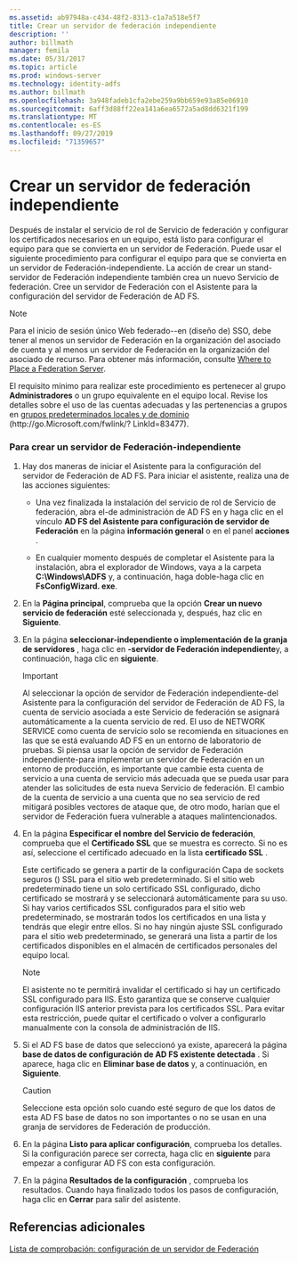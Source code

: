 ```yaml
---
ms.assetid: ab97948a-c434-48f2-8313-c1a7a518e5f7
title: Crear un servidor de federación independiente
description: ''
author: billmath
manager: femila
ms.date: 05/31/2017
ms.topic: article
ms.prod: windows-server
ms.technology: identity-adfs
ms.author: billmath
ms.openlocfilehash: 3a948fadeb1cfa2ebe259a9bb659e93a85e06910
ms.sourcegitcommit: 6aff3d88ff22ea141a6ea6572a5ad8dd6321f199
ms.translationtype: MT
ms.contentlocale: es-ES
ms.lasthandoff: 09/27/2019
ms.locfileid: "71359657"
---
```

# <a name="create-a-stand-alone-federation-server"></a>Crear un servidor de federación independiente

Después de instalar el servicio de rol de Servicio de federación y configurar los certificados necesarios en un equipo, está listo para configurar el equipo para que se convierta en un servidor de Federación. Puede usar el siguiente procedimiento para configurar el equipo para que se convierta en un servidor de Federación\-independiente. La acción de crear un stand\-servidor de Federación independiente también crea un nuevo Servicio de federación. Cree un servidor de Federación con el Asistente para la configuración del servidor de Federación de AD FS.  
  
> [!NOTE]  
> Para el inicio de sesión único Web federado\-\-en \(diseño de\) SSO, debe tener al menos un servidor de Federación en la organización del asociado de cuenta y al menos un servidor de Federación en la organización del asociado de recurso. Para obtener más información, consulte [Where to Place a Federation Server](https://technet.microsoft.com/library/dd807127.aspx).  
  
El requisito mínimo para realizar este procedimiento es pertenecer al grupo **Administradores** o un grupo equivalente en el equipo local.  Revise los detalles sobre el uso de las cuentas adecuadas y las pertenencias a grupos en [grupos predeterminados locales y de dominio](https://go.microsoft.com/fwlink/?LinkId=83477) \(http:\/\/go.Microsoft.com\/fwlink\/? LinkId\=83477\).   
  
### <a name="to-create-a-stand-alone-federation-server"></a>Para crear un servidor de Federación\-independiente  
  
1.  Hay dos maneras de iniciar el Asistente para la configuración del servidor de Federación de AD FS. Para iniciar el asistente, realiza una de las acciones siguientes:  
  
    -   Una vez finalizada la instalación del servicio de rol de Servicio de federación, abra el\-de administración de AD FS en y haga clic en el vínculo **AD FS del Asistente para configuración de servidor de Federación** en la página **información general** o en el panel **acciones** .  
  
    -   En cualquier momento después de completar el Asistente para la instalación, abra el explorador de Windows, vaya a la carpeta **C:\\Windows\\ADFS** y, a continuación, haga doble\-haga clic en **FsConfigWizard. exe**.  
  
2.  En la **Página principal**, comprueba que la opción **Crear un nuevo servicio de federación** esté seleccionada y, después, haz clic en **Siguiente**.  
  
3.  En la página **seleccionar\-independiente o implementación de la granja de servidores** , haga clic en **\-servidor de Federación independiente**y, a continuación, haga clic en **siguiente**.  
  
    > [!IMPORTANT]  
    > Al seleccionar la opción de servidor de Federación independiente\-del Asistente para la configuración del servidor de Federación de AD FS, la cuenta de servicio asociada a este Servicio de federación se asignará automáticamente a la cuenta servicio de red. El uso de NETWORK SERVICE como cuenta de servicio solo se recomienda en situaciones en las que se está evaluando AD FS en un entorno de laboratorio de pruebas. Si piensa usar la opción de servidor de Federación independiente\-para implementar un servidor de Federación en un entorno de producción, es importante que cambie esta cuenta de servicio a una cuenta de servicio más adecuada que se pueda usar para atender las solicitudes de esta nueva Servicio de federación. El cambio de la cuenta de servicio a una cuenta que no sea servicio de red mitigará posibles vectores de ataque que, de otro modo, harían que el servidor de Federación fuera vulnerable a ataques malintencionados.  
  
4.  En la página **Especificar el nombre del Servicio de federación**, comprueba que el **Certificado SSL** que se muestra es correcto. Si no es así, seleccione el certificado adecuado en la lista **certificado SSL** .  
  
    Este certificado se genera a partir de la configuración Capa de sockets seguros \(\) SSL para el sitio web predeterminado. Si el sitio web predeterminado tiene un solo certificado SSL configurado, dicho certificado se mostrará y se seleccionará automáticamente para su uso. Si hay varios certificados SSL configurados para el sitio web predeterminado, se mostrarán todos los certificados en una lista y tendrás que elegir entre ellos. Si no hay ningún ajuste SSL configurado para el sitio web predeterminado, se generará una lista a partir de los certificados disponibles en el almacén de certificados personales del equipo local.  
  
    > [!NOTE]  
    > El asistente no te permitirá invalidar el certificado si hay un certificado SSL configurado para IIS. Esto garantiza que se conserve cualquier configuración IIS anterior prevista para los certificados SSL. Para evitar esta restricción, puede quitar el certificado o volver a configurarlo manualmente con la consola de administración de IIS.  
  
5.  Si el AD FS base de datos que seleccionó ya existe, aparecerá la página **base de datos de configuración de AD FS existente detectada** . Si aparece, haga clic en **Eliminar base de datos** y, a continuación, en **Siguiente**.  
  
    > [!CAUTION]  
    > Seleccione esta opción solo cuando esté seguro de que los datos de esta AD FS base de datos no son importantes o no se usan en una granja de servidores de Federación de producción.  
  
6.  En la página **Listo para aplicar configuración**, comprueba los detalles. Si la configuración parece ser correcta, haga clic en **siguiente** para empezar a configurar AD FS con esta configuración.  
  
7.  En la página **Resultados de la configuración** , comprueba los resultados. Cuando haya finalizado todos los pasos de configuración, haga clic en **Cerrar**  para salir del asistente.  
  
## <a name="additional-references"></a>Referencias adicionales  
[Lista de comprobación: configuración de un servidor de Federación](Checklist--Setting-Up-a-Federation-Server.md)  
  

